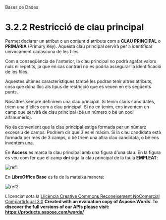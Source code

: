 Bases de Dades

# <a name="main"></a>**3.2.2 Restricció de clau principal**

Permet declarar un atribut o un conjunt d'atributs com a **CLAU PRINCIPAL** o **PRIMÀRIA** (Primary Key). Aquesta clau principal servirà per a identificar unívocament cadascuna de les files.

Com a conseqüència de l'anterior, la clau principal no podrà agafar valors nuls ni repetits, ja que en cas contrari no es podria assegurar la identificació de les files.

Aquestes últimes característiques també les podran tenir altres atributs, cosa que dóna lloc als tipus de restricció que es veuen en els següents punts.

Nosaltres sempre definirem una clau principal. Si tenim claus candidates, triem una d'elles com a clau principal. Si no en tenim, ens inventem un camp que servirà de clau principal (bé un número o bé un codi alfanumèric).

No és convenient que la clau principal estiga formada per un número excessiu de camps. Podríem dir que 3 és el màxim. Si la clau candidata està formada per més de 3 camps, o bé triem una altra clau candidata, o bé ens inventem una.

En **Access** es marca la clau principal amb una figura d'una clau. En la figura es veu com fer que el camp **dni** siga la clau principal de la taula **EMPLEAT**:

![ref1]

En **LibreOffice Base** es fa de la mateixa manera:

![ref2]


Llicenciat sota la [Llicència Creative Commons Reconeixement NoComercial CompartirIgual 3.0](http://creativecommons.org/licenses/by-nc-sa/3.0/)
**Created with an evaluation copy of Aspose.Words. To discover the full versions of our APIs please visit: https://products.aspose.com/words/**

[ref1]: 322_restricci_de_clau_principal.002.png
[ref2]: 322_restricci_de_clau_principal.003.png
